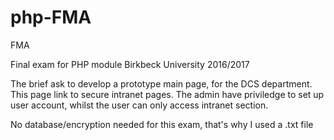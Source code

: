 # php-FMA

FMA

Final exam for PHP module Birkbeck University 2016/2017

The brief ask to develop a prototype main page, for the DCS department.
This page link to secure intranet pages. The admin have priviledge to set up user account,
whilst the user can only access intranet section.

No database/encryption needed for this exam, that's why I used a .txt file
